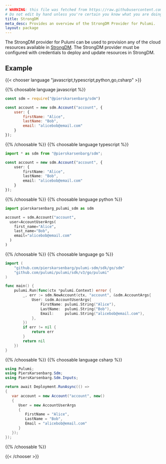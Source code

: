 ```yaml
---
# WARNING: this file was fetched from https://raw.githubusercontent.com/pierskarsenbarg/pulumi-sdm/v1.25.1/docs/_index.md
# Do not edit by hand unless you're certain you know what you are doing!
title: StrongDM
meta_desc: Provides an overview of the StrongDM Provider for Pulumi.
layout: package
---
```


The StrongDM provider for Pulumi can be used to provision any of the cloud resources available in [StrongDM](https://www.strongdm.com/).
The StrongDM provider must be configured with credentials to deploy and update resources in StrongDM.

## Example

{{< chooser language "javascript,typescript,python,go,csharp" >}}

{{% choosable language javascript %}}

```javascript
const sdm = require("@pierskarsenbarg/sdm")

const account = new sdm.Account("account", {
    user: {
        firstName: "Alice",
        lastName: "Bob",
        email: "alicebob@email.com"
    }
});
```

{{% /choosable %}}
{{% choosable language typescript %}}

```typescript
import * as sdm from "@pierskarsenbarg/sdm";

const account = new sdm.Account("account", {
    user: {
        firstName: "Alice",
        lastName: "Bob",
        email: "alicebob@email.com"
    }
});
```

{{% /choosable %}}
{{% choosable language python %}}

```python
import pierskarsenbarg_pulumi_sdm as sdm

account = sdm.Account("account",
  user=AccountUserArgs(
    first_name="Alice",
    last_name="Bob",
    email="alicebob@email.com"
  )
)
```

{{% /choosable %}}
{{% choosable language go %}}

```go
import (
	"github.com/pierskarsenbarg/pulumi-sdm/sdk/go/sdm"
	"github.com/pulumi/pulumi/sdk/v3/go/pulumi"
)

func main() {
	pulumi.Run(func(ctx *pulumi.Context) error {
		_, err := sdm.NewAccount(ctx, "account", &sdm.AccountArgs{
			User: &sdm.AccountUserArgs{
				FirstName: pulumi.String("Alice"),
				LastName:  pulumi.String("Bob"),
				Email:     pulumi.String("alicebob@email.com"),
			},
		})
		if err != nil {
			return err
		}
		return nil
	})
}

```

{{% /choosable %}}
{{% choosable language csharp %}}

```csharp
using Pulumi;
using PiersKarsenbarg.Sdm;
using PiersKarsenbarg.Sdm.Inputs;

return await Deployment.RunAsync(() =>
{
   var account = new Account("account", new()
   {
      User = new AccountUserArgs
      {
         FirstName = "Alice",
         LastName = "Bob",
         Email = "alicebob@email.com"
      }
   });
});
```

{{% /choosable %}}

{{< /chooser >}}
